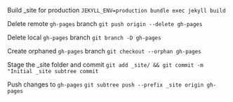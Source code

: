 Build _site for production
`JEKYLL_ENV=production bundle exec jekyll build`

Delete remote `gh-pages` branch
`git push origin --delete gh-pages`

Delete local `gh-pages` branch
`git branch -D gh-pages`

Create orphaned `gh-pages` branch
`git checkout --orphan gh-pages`

Stage the _site folder and commit
`git add _site/ && git commit -m "Initial _site subtree commit`

Push changes to `gh-pages`
`git subtree push --prefix _site origin gh-pages`

